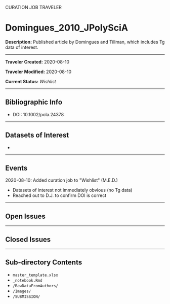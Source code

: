 CURATION JOB TRAVELER

# Domingues_2010_JPolySciA

**Description:** Published article by Domingues and Tillman, which includes Tg data of interest.

---

**Traveler Created:** 2020-08-10

**Traveler Modified:** 2020-08-10

**Current Status:** *Wishlist*

---

## Bibliographic Info

* DOI: 10.1002/pola.24378

---

## Datasets of Interest

* 




---

## Events

2020-08-10: Added curation job to "Wishlist" (M.E.D.)
* Datasets of interest not immediately obvious (no Tg data)
* Reached out to D.J. to confirm DOI is correct




---

## Open Issues


---

## Closed Issues



---

## Sub-directory Contents

* `master_template.xlsx`
* `_notebook.Rmd`
* `/RawDataFromAuthors/`
* `/Images/`
* `/SUBMISSION/`
